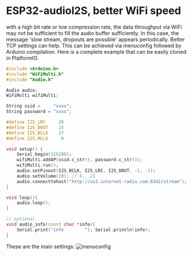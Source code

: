 # ESP32-audioI2S, better WiFi speed
with a high bit rate or low compression rate, the data throughput via WiFi may not be sufficient to fill the audio buffer sufficiently. In this case, the message 'slow stream, dropouts are possible' appears periodically. Better TCP settings can help. This can be achieved via menuconfig followed by Arduino compilation.
Here is a complete example that can be easily cloned in PlatformIO.


````c++
#include <Arduino.h>
#include "WiFiMulti.h"
#include "Audio.h"

Audio audio;
WiFiMulti wifiMulti;

String ssid =     "xxxx";
String password = "xxxx";

#define I2S_LRC     26
#define I2S_DOUT    25
#define I2S_BCLK    27
#define I2S_MCLK     0

void setup() {
    Serial.begin(115200);
    wifiMulti.addAP(ssid.c_str(), password.c_str());
    wifiMulti.run();
    audio.setPinout(I2S_BCLK, I2S_LRC, I2S_DOUT, -1, -1);
    audio.setVolume(20); // 0...21
    audio.connecttohost("http://us3.internet-radio.com:8342/stream");
}

void loop(){
    audio.loop();
}

// optional
void audio_info(const char *info){
    Serial.print("info        "); Serial.println(info);
}


````



These are the main settings:
![menuconfig](https://github.com/schreibfaul1/ESP32-audioI2S/blob/master/examples/Better_WiFi_throughput/better_WiFi_throughput.jpeg)

